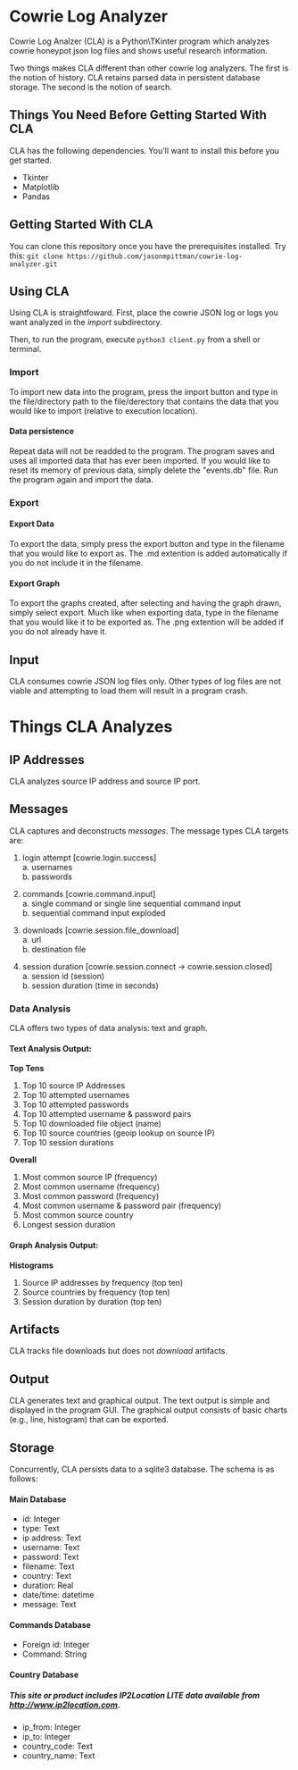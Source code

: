 # Cowrie Log Analyzer
Cowrie Log Analzer (CLA) is a Python\TKinter program which analyzes cowrie honeypot json log files and shows useful research information.

Two things makes CLA different than other cowrie log analyzers. The first is the notion of history. CLA retains parsed data in persistent database storage. The second is the notion of search.

## Things You Need Before Getting Started With CLA
CLA has the following dependencies. You'll want to install this before you get started.
- Tkinter
- Matplotlib
- Pandas

## Getting Started With CLA
You can clone this repository once you have the prerequisites installed. Try this: `git clone https://github.com/jasonmpittman/cowrie-log-analyzer.git`

## Using CLA
Using CLA is straightfoward. First, place the cowrie JSON log or logs you want analyzed in the *import* subdirectory.

Then, to run the program, execute `python3 client.py` from a shell or terminal.

### Import
To import new data into the program, press the import button and type in the file/directory path to the file/derectory that contains the data that you would like to import (relative to execution location).

#### Data persistence
Repeat data will not be readded to the program. The program saves and uses all imported data that has ever been imported. If you would like to reset its memory of previous data, simply delete the "events.db" file. Run the program again and import the data.

### Export
#### Export Data
To export the data, simply press the export button and type in the filename that you would like to export as. The .md extention is added automatically if you do not include it in the filename.

#### Export Graph
To export the graphs created, after selecting and having the graph drawn, simply select export. Much like when exporting data, type in the filename that you would like it to be exported as. The .png extention will be added if you do not already have it.


## Input
CLA consumes cowrie JSON log files only. Other types of log files are not viable and attempting to load them will result in a program crash.

# Things CLA Analyzes

## IP Addresses
CLA analyzes source IP address and source IP port.   

## Messages
CLA captures and deconstructs *messages*. The message types CLA targets are:
   1. login attempt [cowrie.login.success]  
      a. usernames  
      b. passwords  

   2. commands [cowrie.command.input]  
      a. single command or single line sequential command input  
      b. sequential command input exploded

   3. downloads [cowrie.session.file_download]  
      a. url  
      b. destination file  

   4. session duration [cowrie.session.connect -> cowrie.session.closed]  
      a. session id (session)  
      b. session duration (time in seconds)

### Data Analysis
CLA offers two types of data analysis: text and graph.

#### Text Analysis Output:
**Top Tens**
1. Top 10 source IP Addresses
2. Top 10 attempted usernames
3. Top 10 attempted passwords
4. Top 10 attempted username & password pairs
5. Top 10 downloaded file object (name)
6. Top 10 source countries (geoip lookup on source IP)
7. Top 10 session durations

**Overall**
1. Most common source IP (frequency)
2. Most common username (frequency)
3. Most common password (frequency)
4. Most common username & password pair (frequency)
5. Most common source country
6. Longest session duration

#### Graph Analysis Output:
**Histograms**
1. Source IP addresses by frequency (top ten)
2. Source countries by frequency (top ten)
3. Session duration by duration (top ten)

## Artifacts
CLA tracks file downloads but does not *download* artifacts.

## Output
CLA generates text and graphical output. The text output is simple and displayed in the program GUI. The graphical output consists of basic charts (e.g., line, histogram) that can be exported.

## Storage
Concurrently, CLA persists data to a sqlite3 database. The schema is as follows:

#### Main Database
- id: Integer
- type: Text
- ip address: Text
- username: Text
- password: Text
- filename: Text
- country: Text
- duration: Real
- date/time: datetime
- message: Text

#### Commands Database
- Foreign id: Integer
- Command: String

#### Country Database
##### This site or product includes IP2Location LITE data available from http://www.ip2location.com.

- ip_from: Integer
- ip_to: Integer
- country_code: Text
- country_name: Text
